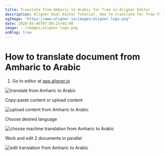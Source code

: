 ```yaml
---
title: Translate from Amharic to Arabic for free in Aligner Editor
description: Aligner Dual Editor Tutorial. How to translate for free from Amharic to Arabic. Aligner is multilingual document management platform. 
ogImage: "https://www.aligner.io/images/aligner-logo.png"
date: 2020-05-06T07:09:21+03:00
image: ../images/aligner-logo.png
onBlog: true
---
```


# How to translate document from Amharic to Arabic

1. Go to editor at [app.aligner.io](https://app.aligner.io "Aligner App web page")

![translate from Amharic to Arabic](../aligner-blank-editor.png "translate from Amharic to Arabic")

Copy-paste content or upload content

![upload content from Amharic to Arabic](../aligner-uploaded-document.png "upload content from Amharic to Arabic")

Choose desired language

![choose machine translation from Amharic to Arabic](../aligner-language-dropdown.png "choose machine translation from Amharic to Arabic")

Work and edit 2 documents in parallel

![edit translation from Amharic to Arabic](../aligner-double-sitded-editor.png "edit translation from Amharic to Arabic")

